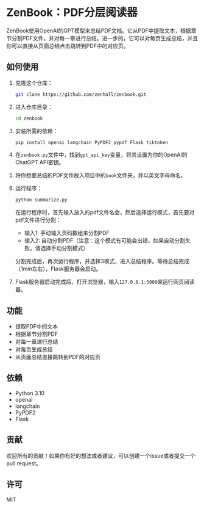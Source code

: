 # ZenBook：PDF分层阅读器

ZenBook使用OpenAI的GPT模型来总结PDF文档。它从PDF中提取文本，根据章节分割PDF文件，并对每一章进行总结。进一步的，它可以对每页生成总结，并且你可以直接从页面总结点击跳转到PDF中的对应页。

## 如何使用

1. 克隆这个仓库：
    ```bash
    git clone https://github.com/zenhall/zenbook.git
    ```
2. 进入仓库目录：
    ```bash
    cd zenbook
    ```
3. 安装所需的依赖：
    ```bash
    pip install openai langchain PyPDF2 pypdf Flask tiktoken
    ```
4. 在`zenbook.py`文件中，找到`gpt_api_key`变量，将其设置为你的OpenAI的ChatGPT API密钥。

5. 将你想要总结的PDF文件放入项目中的`book`文件夹，并以英文字母命名。

6. 运行程序：
    ```bash
    python summarize.py
    ```
   在运行程序时，首先输入放入的pdf文件名会，然后选择运行模式，首先要对pdf文件进行分割：
   - 输入1: 手动输入页码数组来分割PDF
   - 输入2: 自动分割PDF（注意：这个模式有可能会出错，如果自动分割失败，请选择手动分割模式）
   
   
   分割完成后，再次运行程序，并选择3模式，进入总结程序。等待总结完成（1min左右），Flask服务器会启动。

7. Flask服务器启动完成后，打开浏览器，输入`127.0.0.1:5000`来运行网页阅读器。

## 功能

- 提取PDF中的文本
- 根据章节分割PDF
- 对每一章进行总结
- 对每页生成总结
- 从页面总结直接跳转到PDF的对应页

## 依赖

- Python 3.10
- openai
- langchain
- PyPDF2
- Flask

## 贡献

欢迎所有的贡献！如果你有好的想法或者建议，可以创建一个issue或者提交一个pull request。

## 许可

MIT
